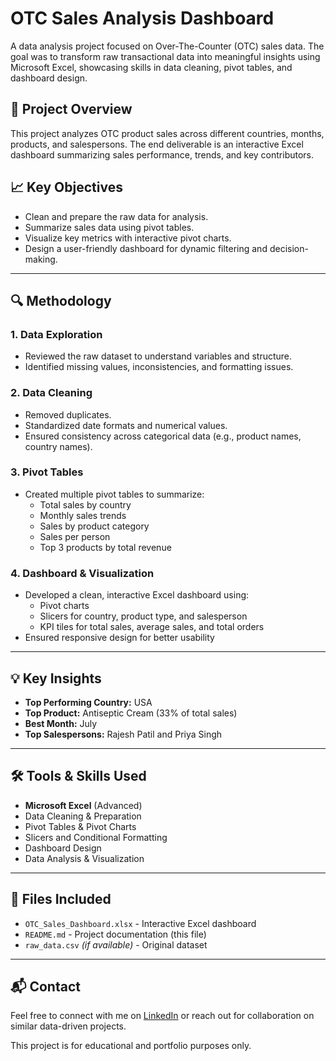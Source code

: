 # OTC Sales Analysis Dashboard
A data analysis project focused on Over-The-Counter (OTC) sales data. The goal was to transform raw transactional data into meaningful insights using Microsoft Excel, showcasing skills in data cleaning, pivot tables, and dashboard design.

## 📌 Project Overview

This project analyzes OTC product sales across different countries, months, products, and salespersons. The end deliverable is an interactive Excel dashboard summarizing sales performance, trends, and key contributors.

## 📈 Key Objectives

- Clean and prepare the raw data for analysis.
- Summarize sales data using pivot tables.
- Visualize key metrics with interactive pivot charts.
- Design a user-friendly dashboard for dynamic filtering and decision-making.

---

## 🔍 Methodology

### 1. Data Exploration
- Reviewed the raw dataset to understand variables and structure.
- Identified missing values, inconsistencies, and formatting issues.

### 2. Data Cleaning
- Removed duplicates.
- Standardized date formats and numerical values.
- Ensured consistency across categorical data (e.g., product names, country names).

### 3. Pivot Tables
- Created multiple pivot tables to summarize:
  - Total sales by country
  - Monthly sales trends
  - Sales by product category
  - Sales per person
  - Top 3 products by total revenue

### 4. Dashboard & Visualization
- Developed a clean, interactive Excel dashboard using:
  - Pivot charts
  - Slicers for country, product type, and salesperson
  - KPI tiles for total sales, average sales, and total orders
- Ensured responsive design for better usability

---

## 💡 Key Insights

- **Top Performing Country:** USA  
- **Top Product:** Antiseptic Cream (33% of total sales)  
- **Best Month:** July  
- **Top Salespersons:** Rajesh Patil and Priya Singh  

---

## 🛠 Tools & Skills Used

- **Microsoft Excel** (Advanced)
- Data Cleaning & Preparation
- Pivot Tables & Pivot Charts
- Slicers and Conditional Formatting
- Dashboard Design
- Data Analysis & Visualization

---

## 📁 Files Included

- `OTC_Sales_Dashboard.xlsx` - Interactive Excel dashboard
- `README.md` - Project documentation (this file)
- `raw_data.csv` *(if available)* - Original dataset

---

## 📬 Contact

Feel free to connect with me on [LinkedIn](linkedin.com/in/omnia-elwardany-a994b91b5) or reach out for collaboration on similar data-driven projects.

This project is for educational and portfolio purposes only.

